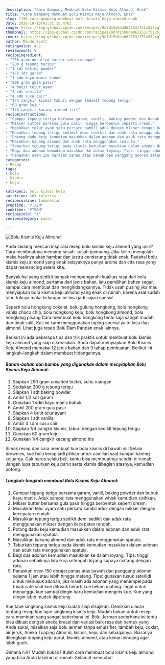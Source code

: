 ```yaml
---
description: "Cara Gampang Membuat Bolu Kismis Keju Almond, Enak"
title: "Cara Gampang Membuat Bolu Kismis Keju Almond, Enak"
slug: 1196-cara-gampang-membuat-bolu-kismis-keju-almond-enak
date: 2020-10-13T01:21:15.476Z
image: https://img-global.cpcdn.com/recipes/9d7d15b6da062753/751x532cq70/bolu-kismis-keju-almond-foto-resep-utama.jpg
thumbnail: https://img-global.cpcdn.com/recipes/9d7d15b6da062753/751x532cq70/bolu-kismis-keju-almond-foto-resep-utama.jpg
cover: https://img-global.cpcdn.com/recipes/9d7d15b6da062753/751x532cq70/bolu-kismis-keju-almond-foto-resep-utama.jpg
author: Maude Scott
ratingvalue: 4.2
reviewcount: 5
recipeingredient:
- "250 gram unsalted butter suhu ruangan"
- "200 g tepung terigu"
- "1 sdt baking powder"
- "1/2 sdt garam"
- "1 sdm kayu manis bubuk"
- "200 gram gula pasir"
- "4 butir telur ayam"
- "1 sdt vanilla"
- "4 sdm susu cair"
- "1/4 cangkir kismis taburi dengan sedikit tepung terigu"
- "60 gram keju"
- "1/4 cangkir kacang almond iris"
recipeinstructions:
- "Campur tepung terigu bersama garam, vanili, baking powder dan bubuk kayu manis. Aduk sampai rata menggunakan whisk kemudian sisihkan."
- "Mikser butter bersama gula pasir hingga berbentuk seperti cream."
- "Masukkan telur ayam satu persatu sambil aduk dengan mikser dengan kecepatan rendah."
- "Masukkan tepung terigu sedikit demi sedikit dan aduk rata menggunakan mikser dengan kecepatan rendah."
- "Potong dadu keju kemudian masukkan dalam adonan dan aduk rata menggunakan spatula."
- "Masukkan kacang almond dan aduk rata menggunakan spatula."
- "Taburkan tepung terigu pada kismis kemudian masukkan dalam adonan dan aduk rata menggunakan spatula."
- "Bagi dua adonan kemudian masukkan ke dalam loyang. Tips: tinggi adonan sebaiknya kira-kira setengah loyang supaya matang dengan rata."
- "Panaskan oven 150 derajat panas atas bawah dan panggang adonan selama 1 jam atau lebih hingga matang. Tips: gunakan tusuk sate/lidi untuk menusuk adonan, jika masih ada adonan yang menempel pada tusuk sate saat kue ditusuk berarti kue belum matang. Ingat untuk menunggu kue sampai dingin baru kemudian mengiris kue. Kue yang dingin lebih mudah dipotong."
categories:
- Resep
tags:
- bolu
- kismis
- keju

katakunci: bolu kismis keju 
nutrition: 203 calories
recipecuisine: Indonesian
preptime: "PT32M"
cooktime: "PT58M"
recipeyield: "1"
recipecategory: Lunch

---
```



![Bolu Kismis Keju Almond](https://img-global.cpcdn.com/recipes/9d7d15b6da062753/751x532cq70/bolu-kismis-keju-almond-foto-resep-utama.jpg)

Anda sedang mencari inspirasi resep bolu kismis keju almond yang unik? Cara membuatnya memang susah-susah gampang. Jika keliru mengolah maka hasilnya akan hambar dan justru cenderung tidak enak. Padahal bolu kismis keju almond yang enak selayaknya punya aroma dan cita rasa yang dapat memancing selera kita.

Banyak hal yang sedikit banyak mempengaruhi kualitas rasa dari bolu kismis keju almond, pertama dari jenis bahan, lalu pemilihan bahan segar, sampai cara membuat dan menghidangkannya. Tidak usah pusing jika mau menyiapkan bolu kismis keju almond yang enak di rumah, karena asal sudah tahu triknya maka hidangan ini bisa jadi sajian spesial.

Seperti bolu hongkong cokelat, bolu gulung hongkong, bolu hongkong vanila choco chip, bolu hongkong keju, bolu hongkong almond, bolu hongkong pisang Cara membuat bolu hongkong tentu saja sangat mudah dan tidak sulit. Kali ini kami menggunakan toping special yaitu keju dan almond. Lihat juga resep Bolu Dam Pandan enak lainnya.


Berikut ini ada beberapa tips dan trik praktis untuk membuat bolu kismis keju almond yang siap dikreasikan. Anda dapat menyiapkan Bolu Kismis Keju Almond memakai 12 jenis bahan dan 9 tahap pembuatan. Berikut ini langkah-langkah dalam membuat hidangannya.

<!--inarticleads1-->

##### Bahan-bahan dan bumbu yang digunakan dalam menyiapkan Bolu Kismis Keju Almond:

1. Siapkan 250 gram unsalted butter, suhu ruangan
1. Sediakan 200 g tepung terigu
1. Siapkan 1 sdt baking powder
1. Ambil 1/2 sdt garam
1. Gunakan 1 sdm kayu manis bubuk
1. Ambil 200 gram gula pasir
1. Siapkan 4 butir telur ayam
1. Siapkan 1 sdt vanilla
1. Ambil 4 sdm susu cair
1. Siapkan 1/4 cangkir kismis, taburi dengan sedikit tepung terigu
1. Gunakan 60 gram keju
1. Gunakan 1/4 cangkir kacang almond iris


Simak resep dan cara membuat kue bolu kismis di bawah ini! Selain brownies, kue bolu kerap jadi pilihan untuk camilan saat kumpul bareng keluarga. Gak harus selalu beli, kamu bisa membuatnya sendiri di rumah. Jangan lupa taburkan keju parut serta kismis dibagian atasnya, kemudian potong. 

<!--inarticleads2-->

##### Langkah-langkah membuat Bolu Kismis Keju Almond:

1. Campur tepung terigu bersama garam, vanili, baking powder dan bubuk kayu manis. Aduk sampai rata menggunakan whisk kemudian sisihkan.
1. Mikser butter bersama gula pasir hingga berbentuk seperti cream.
1. Masukkan telur ayam satu persatu sambil aduk dengan mikser dengan kecepatan rendah.
1. Masukkan tepung terigu sedikit demi sedikit dan aduk rata menggunakan mikser dengan kecepatan rendah.
1. Potong dadu keju kemudian masukkan dalam adonan dan aduk rata menggunakan spatula.
1. Masukkan kacang almond dan aduk rata menggunakan spatula.
1. Taburkan tepung terigu pada kismis kemudian masukkan dalam adonan dan aduk rata menggunakan spatula.
1. Bagi dua adonan kemudian masukkan ke dalam loyang. Tips: tinggi adonan sebaiknya kira-kira setengah loyang supaya matang dengan rata.
1. Panaskan oven 150 derajat panas atas bawah dan panggang adonan selama 1 jam atau lebih hingga matang. Tips: gunakan tusuk sate/lidi untuk menusuk adonan, jika masih ada adonan yang menempel pada tusuk sate saat kue ditusuk berarti kue belum matang. Ingat untuk menunggu kue sampai dingin baru kemudian mengiris kue. Kue yang dingin lebih mudah dipotong.


Kue tape singkong kismis keju sudah siap disajikan. Demikian ulasan tentang resep kue tape singkong kismis keju. Mudah bukan untuk resep cara membuat yang sangat sederhana ini. Bolu Jerman sederhana ini tentu bisa dibuat dengan aneka kreasi dan variasi baik rasa dan bentuk yang Anda sukai, misalkan saja bolu jerman tanpa emulsifier, tambah keju, coklat, air jeruk, Aneka Topping Almond, kismis, keju, dan sebagainya. Biasanya dilengkapi topping keju parut, kismis, almond, atau kenari cincang agar lebih gurih. 

Gimana nih? Mudah bukan? Itulah cara membuat bolu kismis keju almond yang bisa Anda lakukan di rumah. Selamat mencoba!
